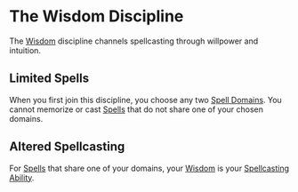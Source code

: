# The Wisdom Discipline

The [Wisdom](../../../Player%20Characters/Abilities/Wisdom.md) discipline channels spellcasting through willpower and intuition.

## Limited Spells

When you first join this discipline, you choose any two [Spell Domains](../../Spells/Spell%20Domains/Spell%20Domains.md#Spell%20Domains). You cannot memorize or cast [Spells](../Spells.md) that do not share one of your chosen domains.

## Altered Spellcasting

For [Spells](../Spells.md) that share one of your domains, your [Wisdom](../../../Player%20Characters/Abilities/Wisdom.md) is your [Spellcasting Ability](Spellcasting%20Ability.md).
